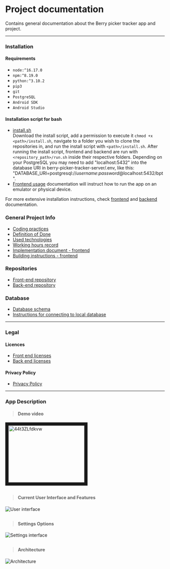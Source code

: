 # Project documentation

Contains general documentation about the Berry picker tracker app and project.
***

### Installation
#### Requirements
- `node:^16.17.0`
- `npm:^8.19.0`
- `python:^3.10.2`
- `pip3`
- `git`
- `PostgreSQL`
- `Android SDK`
- `Android Studio`

#### Installation script for bash
- [install.sh](https://github.com/marjanpoimijat/berry-picker-tracker-docs/blob/main/install.sh)  
Download the install script, add a permission to execute it `chmod +x <path>/install.sh`, navigate to a folder you wish to clone the repositories in, and run the install script with `<path>/install.sh`. After running the install script, frontend and backend are run with `<repository_path>/run.sh` inside their respective folders. Depending on your PostgreSQL you may need to add "localhost:5432" into the database URI in berry-picker-tracker-server/.env, like this: "DATABASE_URI=postgresql://*username*:*password*@localhost:5432/bpt".
- [Frontend usage](https://github.com/marjanpoimijat/berry-picker-tracker#usage) documentation will instruct how to run the app on an emulator or physical device.

For more extensive installation instructions, check [frontend](https://github.com/marjanpoimijat/berry-picker-tracker) and [backend](https://github.com/marjanpoimijat/berry-picker-tracker-server) documentation.

### General Project Info

- [Coding practices](coding_practices.md)
- [Definition of Done](definition_of_done.md)
- [Used technologies](used_technologies.md)
- [Working hours record](https://helsinkifi-my.sharepoint.com/:x:/g/personal/kajy_ad_helsinki_fi/EVqaF5z1-9pBt4fEqOvs6E0B5plAijWjgKxFrGQQqV2kSg?e=Iay2EU)
- [Implementation document - frontend](implementation_document.md)
- [Building instructions - frontend](frontend_building_instructions.md)

### Repositories
- [Front-end repository](https://github.com/marjanpoimijat/berry-picker-tracker)
- [Back-end repository](https://github.com/marjanpoimijat/berry-picker-tracker-server)

### Database
- [Database schema](images/bpt_schema.png)
- [Instructions for connecting to local database](db_locally_instructions.md)

***
### Legal
#### Licences

- [Front end licenses](https://github.com/marjanpoimijat/berry-picker-tracker/tree/main/licenses)
- [Back end licenses](https://github.com/marjanpoimijat/berry-picker-tracker-server/tree/main/licenses)

#### Privacy Policy

- [Privacy Policy](privacy_policies.md)
***
### App Description
####
> #### Demo video
<a href="http://www.youtube.com/watch?feature=player_embedded&v=44t3ZLfdkvw
" target="_blank"><img src="http://img.youtube.com/vi/44t3ZLfdkvw/0.jpg" 
alt="44t3ZLfdkvw" width="240" height="180" border="10" /></a>
##
> #### Current User Interface and Features
####  
![User interface](images/map_and_track.png)
## 
> #### Settings Options
![Settings interface](images/settings.png)
##  
> #### Architecture
####

![Architecture](images/architecture.png)
